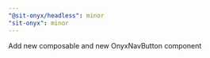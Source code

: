 ```yaml
---
"@sit-onyx/headless": minor
"sit-onyx": minor
---
```


Add new composable and new OnyxNavButton component
